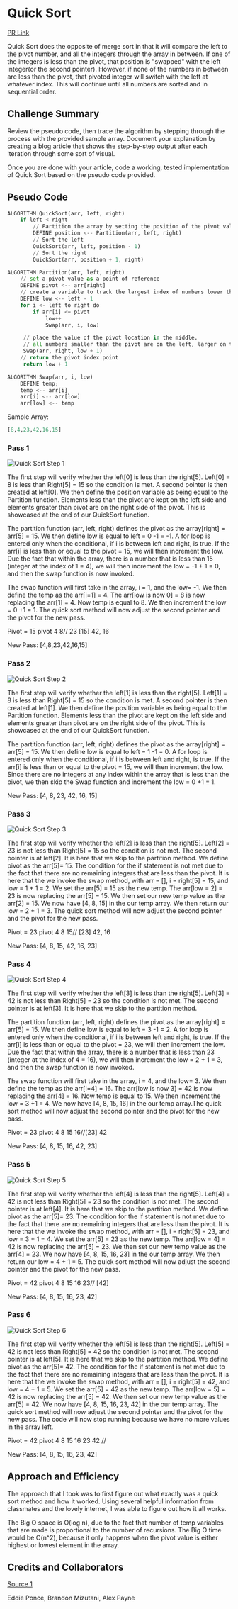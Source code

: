 # Quick Sort

[PR Link](https://github.com/bran2miz/data-structures-and-algorithms/pull/70)

Quick Sort does the opposite of merge sort in that it will compare the left to the pivot number, and all the integers through the array in between. If one of the integers is less than the pivot, that position is "swapped" with the left integer(or the second pointer). However, if none of the numbers in between are less than the pivot, that pivoted integer will switch with the left at whatever index. This will continue until all numbers are sorted and in sequential order.

## Challenge Summary

Review the pseudo code, then trace the algorithm by stepping through the process with the provided sample array. Document your explanation by creating a blog article that shows the step-by-step output after each iteration through some sort of visual.

Once you are done with your article, code a working, tested implementation of Quick Sort based on the pseudo code provided.

## Pseudo Code

```python
ALGORITHM QuickSort(arr, left, right)
    if left < right
        // Partition the array by setting the position of the pivot value
        DEFINE position <-- Partition(arr, left, right)
        // Sort the left
        QuickSort(arr, left, position - 1)
        // Sort the right
        QuickSort(arr, position + 1, right)

ALGORITHM Partition(arr, left, right)
    // set a pivot value as a point of reference
    DEFINE pivot <-- arr[right]
    // create a variable to track the largest index of numbers lower than the defined pivot
    DEFINE low <-- left - 1
    for i <- left to right do
        if arr[i] <= pivot
            low++
            Swap(arr, i, low)

     // place the value of the pivot location in the middle.
     // all numbers smaller than the pivot are on the left, larger on the right.
     Swap(arr, right, low + 1)
    // return the pivot index point
     return low + 1

ALGORITHM Swap(arr, i, low)
    DEFINE temp;
    temp <-- arr[i]
    arr[i] <-- arr[low]
    arr[low] <-- temp
```

Sample Array:

```python
[8,4,23,42,16,15]
```

### Pass 1

![Quick Sort Step 1](./images/quick-sort-1.png)

The first step will verify whether the left[0] is less than the right[5]. Left[0] = 8 is less than Right[5] = 15 so the condition is met. A second pointer is then created at left[0]. We then define the position variable as being equal to the Partition function. Elements less than the pivot are kept on the left side and elements greater than pivot are on the right side of the pivot. This is showcased at the end of our QuickSort function.

The partition function (arr, left, right) defines the pivot as the array[right] = arr[5] = 15. We then define low is equal to left = 0 -1 = -1. A for loop is entered only when the conditional, if i is between left and right, is true. If the arr[i] is less than or equal to the pivot = 15, we will then increment the low. Due the fact that within the array, there is a number that is less than 15 (integer at the index of 1 = 4), we will then increment the low = -1 + 1 = 0, and then the swap function is now invoked.

The swap function will first take in the array, i = 1, and the low= -1. We then define the temp as the arr[i=1] = 4. The arr[low is now 0] = 8 is now replacing the arr[1] = 4. Now temp is equal to 8. We then increment the low = 0 +1 = 1. The quick sort method will now adjust the second pointer and the pivot for the new pass.

Pivot = 15
     pivot
4  8// 23 [15] 42, 16

New Pass: [4,8,23,42,16,15]

### Pass 2

![Quick Sort Step 2](./images/quick-sort-2.png)

The first step will verify whether the left[1] is less than the right[5]. Left[1] = 8 is less than Right[5] = 15 so the condition is met. A second pointer is then created at left[1]. We then define the position variable as being equal to the Partition function. Elements less than the pivot are kept on the left side and elements greater than pivot are on the right side of the pivot. This is showcased at the end of our QuickSort function.

The partition function (arr, left, right) defines the pivot as the array[right] = arr[5] = 15. We then define low is equal to left = 1 -1 = 0. A for loop is entered only when the conditional, if i is between left and right, is true. If the arr[i] is less than or equal to the pivot = 15, we will then increment the low. Since there are no integers at any index within the array that is less than the pivot, we then skip the Swap function and increment the low = 0 +1 = 1.

New Pass: [4, 8, 23, 42, 16, 15]

### Pass 3

![Quick Sort Step 3](./images/quick-sort-3.png)

The first step will verify whether the left[2] is less than the right[5]. Left[2] = 23 is not less than Right[5] = 15 so the condition is not met. The second pointer is at left[2]. It is here that we skip to the partition method. We define pivot as the arr[5]= 15. The condition for the if statement is not met due to the fact that there are no remaining integers that are less than the pivot. It is here that the we invoke the swap method, with arr = [], i = right[5] = 15, and low = 1 + 1 = 2. We set the arr[5] = 15 as the new temp. The arr[low = 2] = 23 is now replacing the arr[5] = 15. We then set our new temp value as the arr[2] = 15. We now have [4, 8, 15] in the our temp array. We then return our low = 2 + 1 = 3. The quick sort method will now adjust the second pointer and the pivot for the new pass.

Pivot = 23
     pivot
4  8 15// [23] 42, 16

New Pass: [4, 8, 15, 42, 16, 23]

### Pass 4

![Quick Sort Step 4](./images/quick-sort-4.png)

The first step will verify whether the left[3] is less than the right[5]. Left[3] = 42 is not less than Right[5] = 23 so the condition is not met. The second pointer is at left[3]. It is here that we skip to the partition method.

The partition function (arr, left, right) defines the pivot as the array[right] = arr[5] = 15. We then define low is equal to left = 3 -1 = 2. A for loop is entered only when the conditional, if i is between left and right, is true. If the arr[i] is less than or equal to the pivot = 23, we will then increment the low. Due the fact that within the array, there is a number that is less than 23 (integer at the index of 4 = 16), we will then increment the low = 2 + 1 = 3, and then the swap function is now invoked.

The swap function will first take in the array, i = 4, and the low= 3. We then define the temp as the arr[i=4] = 16. The arr[low is now 3] = 42 is now replacing the arr[4] = 16. Now temp is equal to 15. We then increment the low = 3 +1 = 4. We now have [4, 8, 15, 16] in the our temp array.The quick sort method will now adjust the second pointer and the pivot for the new pass.

Pivot = 23
     pivot
4  8 15 16//[23] 42

New Pass: [4, 8, 15, 16, 42, 23]

### Pass 5

![Quick Sort Step 5](./images/quick-sort-6.png)

The first step will verify whether the left[4] is less than the right[5]. Left[4] = 42 is not less than Right[5] = 23 so the condition is not met. The second pointer is at left[4]. It is here that we skip to the partition method. We define pivot as the arr[5]= 23. The condition for the if statement is not met due to the fact that there are no remaining integers that are less than the pivot. It is here that the we invoke the swap method, with arr = [], i = right[5] = 23, and low = 3 + 1 = 4. We set the arr[5] = 23 as the new temp. The arr[low = 4] = 42 is now replacing the arr[5] = 23. We then set our new temp value as the arr[4] = 23. We now have [4, 8, 15, 16, 23] in the our temp array. We then return our low = 4 + 1 = 5. The quick sort method will now adjust the second pointer and the pivot for the new pass.

Pivot = 42
     pivot
4  8 15 16 23// [42]

New Pass: [4, 8, 15, 16, 23, 42]

### Pass 6

![Quick Sort Step 6](./images/quick-sort-7.png)

The first step will verify whether the left[5] is less than the right[5]. Left[5] = 42 is not less than Right[5] = 42 so the condition is not met. The second pointer is at left[5]. It is here that we skip to the partition method. We define pivot as the arr[5]= 42. The condition for the if statement is not met due to the fact that there are no remaining integers that are less than the pivot. It is here that the we invoke the swap method, with arr = [], i = right[5] = 42, and low = 4 + 1 = 5. We set the arr[5] = 42 as the new temp. The arr[low = 5] = 42 is now replacing the arr[5] = 42. We then set our new temp value as the arr[5] = 42. We now have [4, 8, 15, 16, 23, 42] in the our temp array. The quick sort method will now adjust the second pointer and the pivot for the new pass. The code will now stop running because we have no more values in the array left.

Pivot = 42
     pivot
4 8 15 16 23 42 //

New Pass: [4, 8, 15, 16, 23, 42]

## Approach and Efficiency

The approach that I took was to first figure out what exactly was a quick sort method and how it worked. Using several helpful information from classmates and the lovely internet, I was able to figure out how it all works.

The Big O space is O(log n), due to the fact that number of temp variables that are made is proportional to the number of recursions. The Big O time would be O(n^2), because it only happens when the pivot value is either highest or lowest element in the array.

## Credits and Collaborators

[Source 1](https://www.programiz.com/dsa/quick-sort)

Eddie Ponce, Brandon Mizutani, Alex Payne
